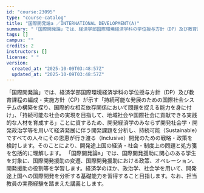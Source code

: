 ```yaml
---
id: "course:23095"
type: "course-catalog"
title: "国際開発論a ／INTERNATIONAL DEVELOPMENT(A)"
summary: "「国際開発論」では、経済学部国際環境経済学科の学位授与方針（DP）及び教育課程の編成・実施方針（CP）が示す「持続可能な発展のための国際社会システムの構築を探り、国際的な相互依存関係において問題を捉える能力を身に付け」、「持続可能な社会の実…"
tags: []
campus: ""
credits: 2
instructors: []
license: " "
version:
  created_at: "2025-10-09T03:48:57Z"
  updated_at: "2025-10-09T03:48:57Z"
---
```


「国際開発論」では、経済学部国際環境経済学科の学位授与方針（DP）及び教育課程の編成・実施方針（CP）が示す「持続可能な発展のための国際社会システムの構築を探り、国際的な相互依存関係において問題を捉える能力を身に付け」、「持続可能な社会の実現を目指して、地域社会や国際社会に貢献できる実践的な人材を育成する」ことに資するため、開発経済学のみならず開発社会学・開発政治学等を用いて経済発展に伴う開発課題を分析し、持続可能（Sustainable）ですべての人々にその恩恵が行き渡る（Inclusive）開発のための戦略・政策を検討します。そのことにより、開発途上国の経済・社会・制度上の問題と処方箋を包括的に理解します。 「国際開発論a」では、国際開発援助に関心のある学生を対象に、国際開発援助の変遷、国際開発援助における政策、オペレーション、開発援助の役割等を学習します。経済学のほか、政治学、社会学を用いて、開発途上国への国際開発を分析する基礎能力を習得すること目指します。なお、担当教員の実務経験を踏まえた講義とします。
